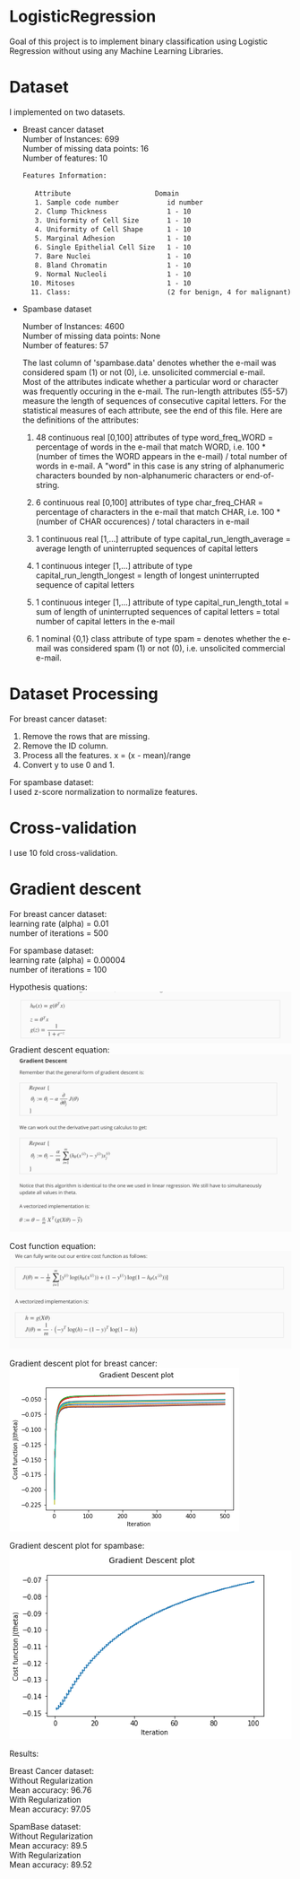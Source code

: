 # LogisticRegression
Goal of this project is to implement binary classification using Logistic Regression without using any Machine Learning Libraries.

# Dataset
I implemented on two datasets.
  
* Breast cancer dataset  
  Number of Instances: 699 <br />
      Number of missing data points: 16  
      Number of features: 10  

      Features Information:  

         Attribute                     Domain
         1. Sample code number            id number
         2. Clump Thickness               1 - 10
         3. Uniformity of Cell Size       1 - 10
         4. Uniformity of Cell Shape      1 - 10
         5. Marginal Adhesion             1 - 10
         6. Single Epithelial Cell Size   1 - 10
         7. Bare Nuclei                   1 - 10
         8. Bland Chromatin               1 - 10
         9. Normal Nucleoli               1 - 10
        10. Mitoses                       1 - 10
        11. Class:                        (2 for benign, 4 for malignant)

* Spambase dataset
  
  Number of Instances: 4600  
  Number of missing data points: None    
  Number of features: 57  

  The last column of 'spambase.data' denotes whether the e-mail was 
  considered spam (1) or not (0), i.e. unsolicited commercial e-mail.  
  Most of the attributes indicate whether a particular word or
  character was frequently occuring in the e-mail.  The run-length
  attributes (55-57) measure the length of sequences of consecutive 
  capital letters.  For the statistical measures of each attribute, 
  see the end of this file.  Here are the definitions of the attributes:

  1. 48 continuous real [0,100] attributes of type word_freq_WORD 
  = percentage of words in the e-mail that match WORD,
  i.e. 100 * (number of times the WORD appears in the e-mail) / 
  total number of words in e-mail.  A "word" in this case is any 
  string of alphanumeric characters bounded by non-alphanumeric 
  characters or end-of-string.

  2. 6 continuous real [0,100] attributes of type char_freq_CHAR
  = percentage of characters in the e-mail that match CHAR,
  i.e. 100 * (number of CHAR occurences) / total characters in e-mail

  3. 1 continuous real [1,...] attribute of type capital_run_length_average
  = average length of uninterrupted sequences of capital letters

  4. 1 continuous integer [1,...] attribute of type capital_run_length_longest
  = length of longest uninterrupted sequence of capital letters

  5. 1 continuous integer [1,...] attribute of type capital_run_length_total
  = sum of length of uninterrupted sequences of capital letters
  = total number of capital letters in the e-mail

  6. 1 nominal {0,1} class attribute of type spam
  = denotes whether the e-mail was considered spam (1) or not (0), 
  i.e. unsolicited commercial e-mail.  


# Dataset Processing
For breast cancer dataset:  
1. Remove the rows that are missing.
2. Remove the ID column.
3. Process all the features.
   x = (x - mean)/range
4. Convert y to use 0 and 1.
  
For spambase dataset:  
I used z-score normalization to normalize features.  

# Cross-validation
I use 10 fold cross-validation.

# Gradient descent
For breast cancer dataset:  
learning rate (alpha) = 0.01  
number of iterations = 500  
  
For spambase dataset:  
learning rate (alpha) = 0.00004  
number of iterations = 100   

Hypothesis quations:
![H](/images/hypothesis.png?raw=true)
Gradient descent equation:
![GD](/images/gradient_descent.png?raw=true)

Cost function equation:
![C](/images/cost.png?raw=true)



Gradient descent plot for breast cancer:
![GDP](/images/gradient_descent_plot_breast_cancer.png?raw=true)

Gradient descent plot for spambase:
![GDPS](/images/gd_plot_spam.png?raw=true)

Results:  
  
Breast Cancer dataset:  
Without Regularization  
Mean accuracy: 96.76  
With Regularization  
Mean accuracy: 97.05  
  
SpamBase dataset:  
Without Regularization  
Mean accuracy: 89.5  
With Regularization <br />
Mean accuracy: 89.52  

